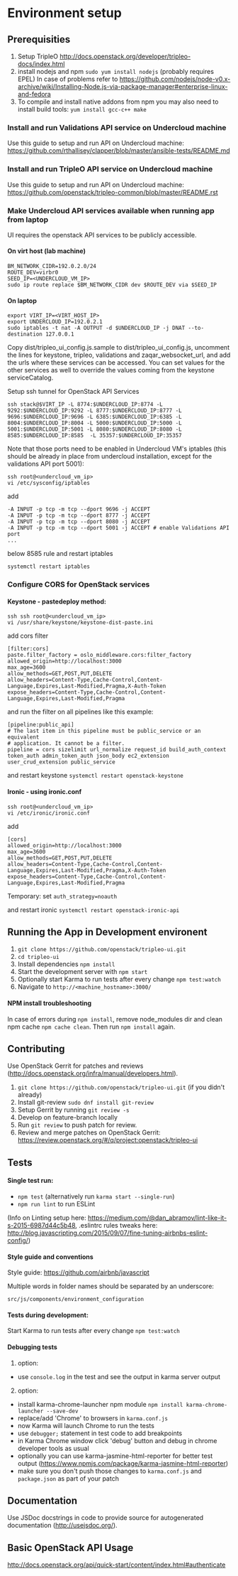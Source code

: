 # Environment setup

## Prerequisities

1. Setup TripleO http://docs.openstack.org/developer/tripleo-docs/index.html
2. install nodejs and npm ```sudo yum install nodejs``` (probably requires EPEL) In case of problems refer to https://github.com/nodejs/node-v0.x-archive/wiki/Installing-Node.js-via-package-manager#enterprise-linux-and-fedora
3. To compile and install native addons from npm you may also need to install build tools:
   ```yum install gcc-c++ make```


### Install and run Validations API service on Undercloud machine

Use this guide to setup and run API on Undercloud machine:
https://github.com/rthallisey/clapper/blob/master/ansible-tests/README.md

### Install and run TripleO API service on Undercloud machine

Use this guide to setup and run API on Undercloud machine:
https://github.com/openstack/tripleo-common/blob/master/README.rst

### Make Undercloud API services available when running app from laptop

UI requires the openstack API services to be publicly accessible.

#### On virt host (lab machine)
```
BM_NETWORK_CIDR=192.0.2.0/24
ROUTE_DEV=virbr0
SEED_IP=<UNDERCLOUD_VM_IP>
sudo ip route replace $BM_NETWORK_CIDR dev $ROUTE_DEV via $SEED_IP
```

#### On laptop
```
export VIRT_IP=<VIRT_HOST_IP>
export UNDERCLOUD_IP=192.0.2.1
sudo iptables -t nat -A OUTPUT -d $UNDERCLOUD_IP -j DNAT --to-destination 127.0.0.1
```

Copy dist/tripleo_ui_config.js.sample to dist/tripleo_ui_config.js, uncomment the lines for keystone, tripleo, validations and zaqar_websocket_url, and add the urls where these services can be accessed.
You can set values for the other services as well to override the values coming from the keystone serviceCatalog.

Setup ssh tunnel for OpenStack API Services

```ssh stack@$VIRT_IP -L 8774:$UNDERCLOUD_IP:8774 -L 9292:$UNDERCLOUD_IP:9292 -L 8777:$UNDERCLOUD_IP:8777 -L 9696:$UNDERCLOUD_IP:9696 -L 6385:$UNDERCLOUD_IP:6385 -L 8004:$UNDERCLOUD_IP:8004 -L 5000:$UNDERCLOUD_IP:5000 -L 5001:$UNDERCLOUD_IP:5001 -L 8080:$UNDERCLOUD_IP:8080 -L 8585:$UNDERCLOUD_IP:8585  -L 35357:$UNDERCLOUD_IP:35357```

Note that those ports need to be enabled in Undercloud VM's iptables (this should be already in place from undercloud installation, except for the validations API port 5001):

```
ssh root@<undercloud_vm_ip>
vi /etc/sysconfig/iptables
```
add
```
-A INPUT -p tcp -m tcp --dport 9696 -j ACCEPT
-A INPUT -p tcp -m tcp --dport 8777 -j ACCEPT
-A INPUT -p tcp -m tcp --dport 8080 -j ACCEPT
-A INPUT -p tcp -m tcp --dport 5001 -j ACCEPT # enable Validations API port
...
```
below 8585 rule and restart iptables

```systemctl restart iptables```

### Configure CORS for OpenStack services

#### Keystone - pastedeploy method:
```
ssh ssh root@<undercloud_vm_ip>
vi /usr/share/keystone/keystone-dist-paste.ini
```
add cors filter
```
[filter:cors]
paste.filter_factory = oslo_middleware.cors:filter_factory
allowed_origin=http://localhost:3000
max_age=3600
allow_methods=GET,POST,PUT,DELETE
allow_headers=Content-Type,Cache-Control,Content-Language,Expires,Last-Modified,Pragma,X-Auth-Token
expose_headers=Content-Type,Cache-Control,Content-Language,Expires,Last-Modified,Pragma
```
and run the filter on all pipelines like this example:
```
[pipeline:public_api]
# The last item in this pipeline must be public_service or an equivalent
# application. It cannot be a filter.
pipeline = cors sizelimit url_normalize request_id build_auth_context token_auth admin_token_auth json_body ec2_extension user_crud_extension public_service
```
and restart keystone ```systemctl restart openstack-keystone```

#### Ironic - using ironic.conf

```
ssh root@<undercloud_vm_ip>
vi /etc/ironic/ironic.conf
```

add

```
[cors]
allowed_origin=http://localhost:3000
max_age=3600
allow_methods=GET,POST,PUT,DELETE
allow_headers=Content-Type,Cache-Control,Content-Language,Expires,Last-Modified,Pragma,X-Auth-Token
expose_headers=Content-Type,Cache-Control,Content-Language,Expires,Last-Modified,Pragma
```

Temporary: set ```auth_strategy=noauth```

and restart ironic ```systemctl restart openstack-ironic-api```


## Running the App in Development environent

1. ```git clone https://github.com/openstack/tripleo-ui.git```
2. ```cd tripleo-ui```
4. Install dependencies ```npm install```
5. Start the development server with ```npm start```
5. Optionally start Karma to run tests after every change ```npm test:watch```
6. Navigate to ```http://<machine_hostname>:3000/```

#### NPM install troubleshooting

In case of errors during ```npm install```, remove node_modules dir and clean npm cache
```npm cache clean```. Then run ```npm install``` again.


## Contributing

Use OpenStack Gerrit for patches and reviews (http://docs.openstack.org/infra/manual/developers.html).

1. ```git clone https://github.com/openstack/tripleo-ui.git``` (if you didn't already)
2. Install git-review ```sudo dnf install git-review```
3. Setup Gerrit by running ```git review -s```
4. Develop on feature-branch locally
5. Run ```git review``` to push patch for review.
6. Review and merge patches on OpenStack Gerrit: https://review.openstack.org/#/q/project:openstack/tripleo-ui


## Tests

#### Single test run:

- ```npm test``` (alternatively run ```karma start --single-run```)
- ```npm run lint``` to run ESLint

(Info on Linting setup here: https://medium.com/@dan_abramov/lint-like-it-s-2015-6987d44c5b48,
.eslintrc rules tweaks here: http://blog.javascripting.com/2015/09/07/fine-tuning-airbnbs-eslint-config/)


#### Style guide and conventions

Style guide: https://github.com/airbnb/javascript

Multiple words in folder names should be separated by an underscore:

```
src/js/components/environment_configuration
```

#### Tests during development:

Start Karma to run tests after every change ```npm test:watch```


#### Debugging tests

1. option:
  - use ```console.log``` in the test and see the output in karma server output
2. option:
  - install karma-chrome-launcher npm module ```npm install karma-chrome-launcher --save-dev```
  - replace/add 'Chrome' to browsers in ```karma.conf.js```
  - now Karma will launch Chrome to run the tests
  - use ```debugger;``` statement in test code to add breakpoints
  - in Karma Chrome window click 'debug' button and debug in chrome developer tools as usual
  - optionally you can use karma-jasmine-html-reporter for better test output (https://www.npmjs.com/package/karma-jasmine-html-reporter)
  - make sure you don't push those changes to ```karma.conf.js``` and ```package.json``` as part of your patch


## Documentation

Use JSDoc docstrings in code to provide source for autogenerated documentation (http://usejsdoc.org/).

## Basic OpenStack API Usage

http://docs.openstack.org/api/quick-start/content/index.html#authenticate
